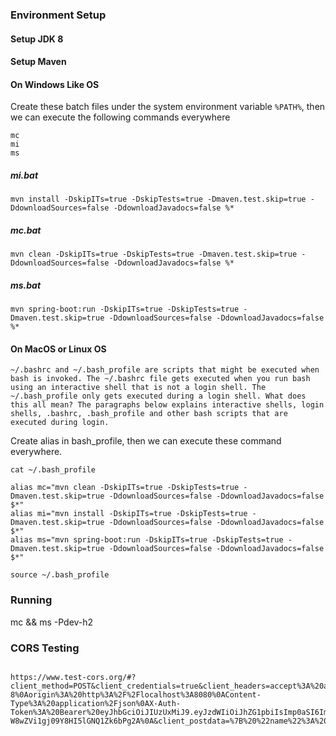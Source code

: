 ### Environment Setup

#### Setup JDK 8

#### Setup Maven

#### On Windows Like OS
Create these batch files under the system environment variable `%PATH%`, then we can execute the following commands everywhere

```
mc
mi
ms
```

##### mi.bat
```
mvn install -DskipITs=true -DskipTests=true -Dmaven.test.skip=true -DdownloadSources=false -DdownloadJavadocs=false %*
```

##### mc.bat
```
mvn clean -DskipITs=true -DskipTests=true -Dmaven.test.skip=true -DdownloadSources=false -DdownloadJavadocs=false %*
```

##### ms.bat

```
mvn spring-boot:run -DskipITs=true -DskipTests=true -Dmaven.test.skip=true -DdownloadSources=false -DdownloadJavadocs=false %*
```


#### On MacOS or Linux OS 
```
~/.bashrc and ~/.bash_profile are scripts that might be executed when bash is invoked. The ~/.bashrc file gets executed when you run bash using an interactive shell that is not a login shell. The ~/.bash_profile only gets executed during a login shell. What does this all mean? The paragraphs below explains interactive shells, login shells, .bashrc, .bash_profile and other bash scripts that are executed during login.
```

Create alias in bash_profile, then we can execute these command everywhere.

```
cat ~/.bash_profile

alias mc="mvn clean -DskipITs=true -DskipTests=true -Dmaven.test.skip=true -DdownloadSources=false -DdownloadJavadocs=false $*"
alias mi="mvn install -DskipITs=true -DskipTests=true -Dmaven.test.skip=true -DdownloadSources=false -DdownloadJavadocs=false $*"
alias ms="mvn spring-boot:run -DskipITs=true -DskipTests=true -Dmaven.test.skip=true -DdownloadSources=false -DdownloadJavadocs=false $*"

source ~/.bash_profile
```

### Running
mc && ms -Pdev-h2


### CORS Testing
```

https://www.test-cors.org/#?client_method=POST&client_credentials=true&client_headers=accept%3A%20application%2Fjson%3Bcharset%3DUTF-8%0Aorigin%3A%20http%3A%2F%2Flocalhost%3A8080%0AContent-Type%3A%20application%2Fjson%0AX-Auth-Token%3A%20Bearer%20eyJhbGciOiJIUzUxMiJ9.eyJzdWIiOiJhZG1pbiIsImp0aSI6ImQ0MGNlZDAwLTk0ZjktNGE4ZC04MjlhLTJjM2FkNWJmNThlOSIsInNjb3BlcyI6ImEsYixjIiwiaXNzIjoibWlubGlhLmNvbSIsImlhdCI6MTUzMjYyMzE5NiwiZXhwIjoxNTM1MjE1MTk2fQ.wF4OLvzm1Pjzt3zbVxrCL_uwhDScp1ULfz3kSY7UbDLa__phoYGDHrs5-W8wZVi1gj09Y8HI5lGNQ1Zk6bPg2A%0A&client_postdata=%7B%20%22name%22%3A%20%22string%22%7D&server_url=http%3A%2F%2Flocalhost%3A7001%2Fapi%2Fv1%2Fqueen%2Fcount&server_enable=true&server_status=200&server_credentials=false&server_tabs=remote
```